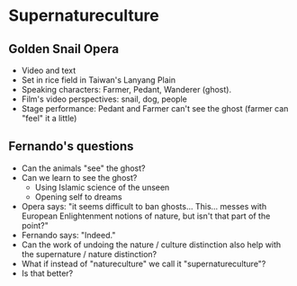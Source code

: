 # Supernatureculture

## Golden Snail Opera
* Video and text
* Set in rice field in Taiwan's Lanyang Plain
* Speaking characters: Farmer, Pedant, Wanderer (ghost).
* Film's video perspectives: snail, dog, people
* Stage performance: Pedant and Farmer can't see the ghost (farmer can "feel" it a little)

## Fernando's questions
* Can the animals "see" the ghost?
* Can we learn to see the ghost?
  * Using Islamic science of the unseen
  * Opening self to dreams
* Opera says: "it seems difficult to ban ghosts... This... messes with European Enlightenment notions of nature, but isn't that part of the point?"
* Fernando says: "Indeed."
* Can the work of undoing the nature / culture distinction also help with the supernature / nature distinction?
* What if instead of "natureculture" we call it "supernatureculture"?
* Is that better?
